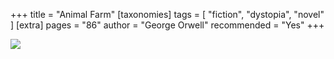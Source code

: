 +++
title = "Animal Farm"
[taxonomies]
tags = [ "fiction", "dystopia", "novel" ]
[extra]
pages = "86"
author = "George Orwell"
recommended = "Yes"
+++

<a target="_blank"  href="https://www.amazon.de/gp/product/0141036133/ref=as_li_tl?ie=UTF8&camp=1638&creative=6742&creativeASIN=0141036133&linkCode=as2&tag=chemaclass-21&linkId=222c31280fad61674b6e1e394b659ff5"><img border="0" src="//ws-eu.amazon-adsystem.com/widgets/q?_encoding=UTF8&MarketPlace=DE&ASIN=0141036133&ServiceVersion=20070822&ID=AsinImage&WS=1&Format=_SL250_&tag=chemaclass-21" ></a>

<!-- more -->
